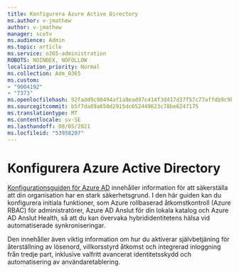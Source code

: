 ```yaml
---
title: Konfigurera Azure Active Directory
ms.author: v-jmathew
author: v-jmathew
manager: scotv
ms.audience: Admin
ms.topic: article
ms.service: o365-administration
ROBOTS: NOINDEX, NOFOLLOW
localization_priority: Normal
ms.collection: Adm_O365
ms.custom:
- "9004192"
- "7373"
ms.openlocfilehash: 92fadd9c98494af1a9ead97c414f3d417d37f57c77affdb9c9b3568dff4b889d
ms.sourcegitcommit: b5f7da89a650d2915dc652449623c78be6247175
ms.translationtype: MT
ms.contentlocale: sv-SE
ms.lasthandoff: 08/05/2021
ms.locfileid: "53958207"
---
```

# <a name="set-up-azure-active-directory"></a>Konfigurera Azure Active Directory

[Konfigurationsguiden för Azure AD](https://go.microsoft.com/fwlink/?linkid=2134390) innehåller information för att säkerställa att din organisation har en stark säkerhetsgrund. I den här guiden kan du konfigurera initiala funktioner, som Azure rollbaserad åtkomstkontroll (Azure RBAC) för administratörer, Azure AD Anslut för din lokala katalog och Azure AD Anslut Health, så att du kan övervaka hybrididentitetens hälsa vid automatiserade synkroniseringar.

Den innehåller även viktig information om hur du aktiverar självbetjäning för återställning av lösenord, villkorsstyrd åtkomst och integrerad inloggning från tredje part, inklusive valfritt avancerat identitetsskydd och automatisering av användaretablering.

